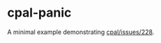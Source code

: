 # cpal-panic

A minimal example demonstrating [cpal/issues/228](https://github.com/tomaka/cpal/issues/228).
